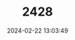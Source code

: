 ---
title: "2428"
category: "Austroglanis sclateri"
draft: false
date: 2024-02-22 13:03:49
languages:
  English: ["Rock Catfish"]
  Afrikaans: ["Klipbaber"]
---